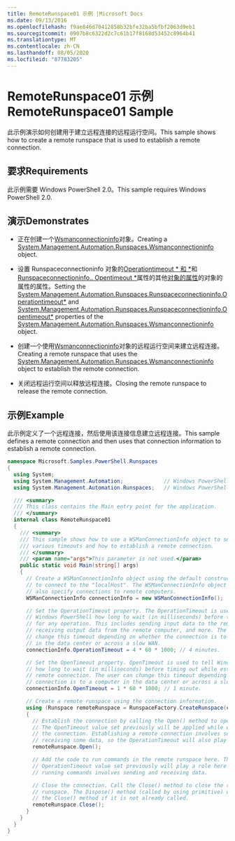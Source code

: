 ```yaml
---
title: RemoteRunspace01 示例 |Microsoft Docs
ms.date: 09/13/2016
ms.openlocfilehash: f9ae846d70412858b32bfe32ba5bfbf2063d9eb1
ms.sourcegitcommit: 0907b8c6322d2c7c61b17f8168d53452c8964b41
ms.translationtype: MT
ms.contentlocale: zh-CN
ms.lasthandoff: 08/05/2020
ms.locfileid: "87783205"
---
```

# <a name="remoterunspace01-sample"></a><span data-ttu-id="bf27b-102">RemoteRunspace01 示例</span><span class="sxs-lookup"><span data-stu-id="bf27b-102">RemoteRunspace01 Sample</span></span>

<span data-ttu-id="bf27b-103">此示例演示如何创建用于建立远程连接的远程运行空间。</span><span class="sxs-lookup"><span data-stu-id="bf27b-103">This sample shows how to create a remote runspace that is used to establish a remote connection.</span></span>

## <a name="requirements"></a><span data-ttu-id="bf27b-104">要求</span><span class="sxs-lookup"><span data-stu-id="bf27b-104">Requirements</span></span>

 <span data-ttu-id="bf27b-105">此示例需要 Windows PowerShell 2.0。</span><span class="sxs-lookup"><span data-stu-id="bf27b-105">This sample requires Windows PowerShell 2.0.</span></span>

## <a name="demonstrates"></a><span data-ttu-id="bf27b-106">演示</span><span class="sxs-lookup"><span data-stu-id="bf27b-106">Demonstrates</span></span>

- <span data-ttu-id="bf27b-107">正在创建一个[Wsmanconnectioninfo](/dotnet/api/System.Management.Automation.Runspaces.WSManConnectionInfo)对象。</span><span class="sxs-lookup"><span data-stu-id="bf27b-107">Creating a [System.Management.Automation.Runspaces.Wsmanconnectioninfo](/dotnet/api/System.Management.Automation.Runspaces.WSManConnectionInfo) object.</span></span>

- <span data-ttu-id="bf27b-108">设置 Runspaceconnectioninfo 对象的[Operationtimeout \* 和 \*](/dotnet/api/System.Management.Automation.Runspaces.RunspaceConnectionInfo.OperationTimeout)和[Runspaceconnectioninfo.. Opentimeout \*](/dotnet/api/System.Management.Automation.Runspaces.RunspaceConnectionInfo.OpenTimeout)属性的其他[对象的属性](/dotnet/api/System.Management.Automation.Runspaces.WSManConnectionInfo)的对象的属性的属性。</span><span class="sxs-lookup"><span data-stu-id="bf27b-108">Setting the [System.Management.Automation.Runspaces.Runspaceconnectioninfo.Operationtimeout\*](/dotnet/api/System.Management.Automation.Runspaces.RunspaceConnectionInfo.OperationTimeout) and [System.Management.Automation.Runspaces.Runspaceconnectioninfo.Opentimeout\*](/dotnet/api/System.Management.Automation.Runspaces.RunspaceConnectionInfo.OpenTimeout) properties of the [System.Management.Automation.Runspaces.Wsmanconnectioninfo](/dotnet/api/System.Management.Automation.Runspaces.WSManConnectionInfo) object.</span></span>

- <span data-ttu-id="bf27b-109">创建一个使用[Wsmanconnectioninfo](/dotnet/api/System.Management.Automation.Runspaces.WSManConnectionInfo)对象的远程运行空间来建立远程连接。</span><span class="sxs-lookup"><span data-stu-id="bf27b-109">Creating a remote runspace that uses the [System.Management.Automation.Runspaces.Wsmanconnectioninfo](/dotnet/api/System.Management.Automation.Runspaces.WSManConnectionInfo) object to establish the remote connection.</span></span>

- <span data-ttu-id="bf27b-110">关闭远程运行空间以释放远程连接。</span><span class="sxs-lookup"><span data-stu-id="bf27b-110">Closing the remote runspace to release the remote connection.</span></span>

## <a name="example"></a><span data-ttu-id="bf27b-111">示例</span><span class="sxs-lookup"><span data-stu-id="bf27b-111">Example</span></span>

<span data-ttu-id="bf27b-112">此示例定义了一个远程连接，然后使用该连接信息建立远程连接。</span><span class="sxs-lookup"><span data-stu-id="bf27b-112">This sample defines a remote connection and then uses that connection information to establish a remote connection.</span></span>

```csharp
namespace Microsoft.Samples.PowerShell.Runspaces
{
  using System;
  using System.Management.Automation;             // Windows PowerShell namespace.
  using System.Management.Automation.Runspaces;   // Windows PowerShell namespace.

  /// <summary>
  /// This class contains the Main entry point for the application.
  /// </summary>
  internal class RemoteRunspace01
  {
    /// <summary>
    /// This sample shows how to use a WSManConnectionInfo object to set
    /// various timeouts and how to establish a remote connection.
    /// </summary>
    /// <param name="args">This parameter is not used.</param>
    public static void Main(string[] args)
    {
      // Create a WSManConnectionInfo object using the default constructor
      // to connect to the "localHost". The WSManConnectionInfo object can
      // also specify connections to remote computers.
      WSManConnectionInfo connectionInfo = new WSManConnectionInfo();

      // Set the OperationTimeout property. The OperationTimeout is used to tell
      // Windows PowerShell how long to wait (in milliseconds) before timing out
      // for any operation. This includes sending input data to the remote computer,
      // receiving output data from the remote computer, and more. The user can
      // change this timeout depending on whether the connection is to a computer
      // in the data center or across a slow WAN.
      connectionInfo.OperationTimeout = 4 * 60 * 1000; // 4 minutes.

      // Set the OpenTimeout property. OpenTimeout is used to tell Windows PowerShell
      // how long to wait (in milliseconds) before timing out while establishing a
      // remote connection. The user can change this timeout depending on whether the
      // connection is to a computer in the data center or across a slow WAN.
      connectionInfo.OpenTimeout = 1 * 60 * 1000; // 1 minute.

      // Create a remote runspace using the connection information.
      using (Runspace remoteRunspace = RunspaceFactory.CreateRunspace(connectionInfo))
      {
        // Establish the connection by calling the Open() method to open the runspace.
        // The OpenTimeout value set previously will be applied while establishing
        // the connection. Establishing a remote connection involves sending and
        // receiving some data, so the OperationTimeout will also play a role in this process.
        remoteRunspace.Open();

        // Add the code to run commands in the remote runspace here. The
        // OperationTimeout value set previously will play a role here because
        // running commands involves sending and receiving data.

        // Close the connection. Call the Close() method to close the remote
        // runspace. The Dispose() method (called by using primitive) will call
        // the Close() method if it is not already called.
        remoteRunspace.Close();
      }
    }
  }
}
```
